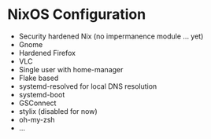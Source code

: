 # NixOS Configuration

- Security hardened Nix (no impermanence module ... yet)
- Gnome
- Hardened Firefox
- VLC
- Single user with home-manager
- Flake based
- systemd-resolved for local DNS resolution
- systemd-boot
- GSConnect
- stylix (disabled for now)
- oh-my-zsh
- ...

